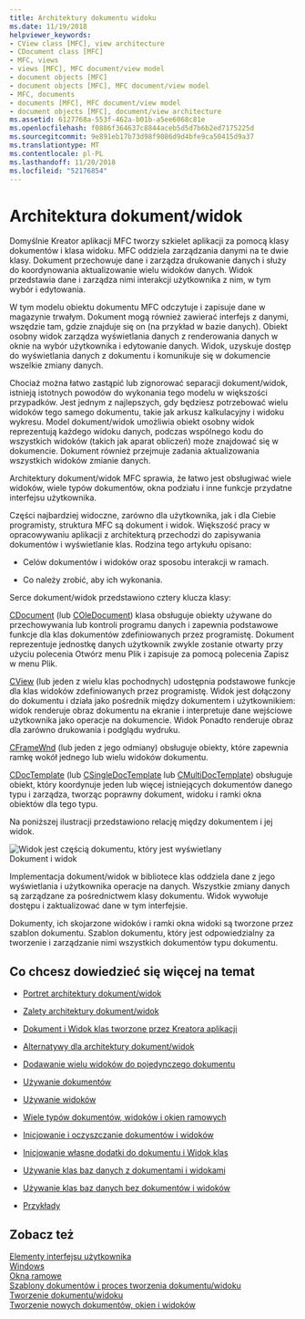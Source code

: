 ```yaml
---
title: Architektury dokumentu widoku
ms.date: 11/19/2018
helpviewer_keywords:
- CView class [MFC], view architecture
- CDocument class [MFC]
- MFC, views
- views [MFC], MFC document/view model
- document objects [MFC]
- document objects [MFC], MFC document/view model
- MFC, documents
- documents [MFC], MFC document/view model
- document objects [MFC], document/view architecture
ms.assetid: 6127768a-553f-462a-b01b-a5ee6068c81e
ms.openlocfilehash: f0886f364637c8844aceb5d5d7b6b2ed7175225d
ms.sourcegitcommit: 9e891eb17b73d98f9086d9d4bfe9ca50415d9a37
ms.translationtype: MT
ms.contentlocale: pl-PL
ms.lasthandoff: 11/20/2018
ms.locfileid: "52176854"
---
```

# <a name="documentview-architecture"></a>Architektura dokument/widok

Domyślnie Kreator aplikacji MFC tworzy szkielet aplikacji za pomocą klasy dokumentów i klasa widoku. MFC oddziela zarządzania danymi na te dwie klasy. Dokument przechowuje dane i zarządza drukowanie danych i służy do koordynowania aktualizowanie wielu widoków danych. Widok przedstawia dane i zarządza nimi interakcji użytkownika z nim, w tym wybór i edytowania.

W tym modelu obiektu dokumentu MFC odczytuje i zapisuje dane w magazynie trwałym. Dokument mogą również zawierać interfejs z danymi, wszędzie tam, gdzie znajduje się on (na przykład w bazie danych). Obiekt osobny widok zarządza wyświetlania danych z renderowania danych w oknie na wybór użytkownika i edytowanie danych. Widok, uzyskuje dostęp do wyświetlania danych z dokumentu i komunikuje się w dokumencie wszelkie zmiany danych.

Chociaż można łatwo zastąpić lub zignorować separacji dokument/widok, istnieją istotnych powodów do wykonania tego modelu w większości przypadków. Jest jednym z najlepszych, gdy będziesz potrzebować wielu widoków tego samego dokumentu, takie jak arkusz kalkulacyjny i widoku wykresu. Model dokument/widok umożliwia obiekt osobny widok reprezentują każdego widoku danych, podczas wspólnego kodu do wszystkich widoków (takich jak aparat obliczeń) może znajdować się w dokumencie. Dokument również przejmuje zadania aktualizowania wszystkich widoków zmianie danych.

Architektury dokument/widok MFC sprawia, że łatwo jest obsługiwać wiele widoków, wiele typów dokumentów, okna podziału i inne funkcje przydatne interfejsu użytkownika.

Części najbardziej widoczne, zarówno dla użytkownika, jak i dla Ciebie programisty, struktura MFC są dokument i widok. Większość pracy w opracowywaniu aplikacji z architekturą przechodzi do zapisywania dokumentów i wyświetlanie klas. Rodzina tego artykułu opisano:

- Celów dokumentów i widoków oraz sposobu interakcji w ramach.

- Co należy zrobić, aby ich wykonania.

Serce dokument/widok przedstawiono cztery klucza klasy:

[CDocument](../mfc/reference/cdocument-class.md) (lub [COleDocument](../mfc/reference/coledocument-class.md)) klasa obsługuje obiekty używane do przechowywania lub kontroli programu danych i zapewnia podstawowe funkcje dla klas dokumentów zdefiniowanych przez programistę. Dokument reprezentuje jednostkę danych użytkownik zwykle zostanie otwarty przy użyciu polecenia Otwórz menu Plik i zapisuje za pomocą polecenia Zapisz w menu Plik.

[CView](../mfc/reference/cview-class.md) (lub jeden z wielu klas pochodnych) udostępnia podstawowe funkcje dla klas widoków zdefiniowanych przez programistę. Widok jest dołączony do dokumentu i działa jako pośrednik między dokumentem i użytkownikiem: widok renderuje obraz dokumentu na ekranie i interpretuje dane wejściowe użytkownika jako operacje na dokumencie. Widok Ponadto renderuje obraz dla zarówno drukowania i podglądu wydruku.

[CFrameWnd](../mfc/reference/cframewnd-class.md) (lub jeden z jego odmiany) obsługuje obiekty, które zapewnia ramkę wokół jednego lub wielu widoków dokumentu.

[CDocTemplate](../mfc/reference/cdoctemplate-class.md) (lub [CSingleDocTemplate](../mfc/reference/csingledoctemplate-class.md) lub [CMultiDocTemplate](../mfc/reference/cmultidoctemplate-class.md)) obsługuje obiekt, który koordynuje jeden lub więcej istniejących dokumentów danego typu i zarządza, tworząc poprawny dokument, widoku i ramki okna obiektów dla tego typu.

Na poniższej ilustracji przedstawiono relację między dokumentem i jej widok.

![Widok jest częścią dokumentu, który jest wyświetlany](../mfc/media/vc379n1.gif "widok jest częścią dokumentu, który jest wyświetlany") <br/>
Dokument i widok

Implementacja dokument/widok w bibliotece klas oddziela dane z jego wyświetlania i użytkownika operacje na danych. Wszystkie zmiany danych są zarządzane za pośrednictwem klasy dokumentu. Widok wywołuje dostępu i zaktualizować dane w tym interfejsie.

Dokumenty, ich skojarzone widoków i ramki okna widoki są tworzone przez szablon dokumentu. Szablon dokumentu, który jest odpowiedzialny za tworzenie i zarządzanie nimi wszystkich dokumentów typu dokumentu.

## <a name="what-do-you-want-to-know-more-about"></a>Co chcesz dowiedzieć się więcej na temat

- [Portret architektury dokument/widok](../mfc/a-portrait-of-the-document-view-architecture.md)

- [Zalety architektury dokument/widok](../mfc/advantages-of-the-document-view-architecture.md)

- [Dokument i Widok klas tworzone przez Kreatora aplikacji](../mfc/document-and-view-classes-created-by-the-mfc-application-wizard.md)

- [Alternatywy dla architektury dokument/widok](../mfc/alternatives-to-the-document-view-architecture.md)

- [Dodawanie wielu widoków do pojedynczego dokumentu](../mfc/adding-multiple-views-to-a-single-document.md)

- [Używanie dokumentów](../mfc/using-documents.md)

- [Używanie widoków](../mfc/using-views.md)

- [Wiele typów dokumentów, widoków i okien ramowych](../mfc/multiple-document-types-views-and-frame-windows.md)

- [Inicjowanie i oczyszczanie dokumentów i widoków](../mfc/initializing-and-cleaning-up-documents-and-views.md)

- [Inicjowanie własne dodatki do dokumentu i Widok klas](../mfc/creating-new-documents-windows-and-views.md)

- [Używanie klas baz danych z dokumentami i widokami](../data/mfc-using-database-classes-with-documents-and-views.md)

- [Używanie klas baz danych bez dokumentów i widoków](../data/mfc-using-database-classes-without-documents-and-views.md)

- [Przykłady](../visual-cpp-samples.md)

## <a name="see-also"></a>Zobacz też

[Elementy interfejsu użytkownika](../mfc/user-interface-elements-mfc.md)<br/>
[Windows](../mfc/windows.md)<br/>
[Okna ramowe](../mfc/frame-windows.md)<br/>
[Szablony dokumentów i proces tworzenia dokumentu/widoku](../mfc/document-templates-and-the-document-view-creation-process.md)<br/>
[Tworzenie dokumentu/widoku](../mfc/document-view-creation.md)<br/>
[Tworzenie nowych dokumentów, okien i widoków](../mfc/creating-new-documents-windows-and-views.md)

